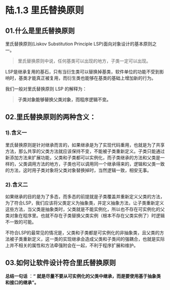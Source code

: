 # 陆.1.3 里氏替换原则

## 01.什么是里氏替换原则

里氏替换原则\(Liskov Substitution Principle LSP\)面向对象设计的基本原则之一。 

> 里氏替换原则中说，任何基类可以出现的地方，子类一定可以出现。

 LSP是继承复用的基石，只有当衍生类可以替换掉基类，软件单位的功能不受到影响时，基类才能真正被复用，而衍生类也能够在基类的基础上增加新的行为。

我们一般对里氏替换原则 LSP 的解释为：

> **子类对象能够替换父类对象，而程序逻辑不变。**

## 02.里氏替换原则的两种含义：

### 1\).含义一

里氏替换原则是针对继承而言的，如果继承是为了实现代码重用，也就是为了共享方法，那么共享的父类方法就应该保持不变，不能被子类重新定义。子类只能通过新添加方法来扩展功能，父类和子类都可以实例化，而子类继承的方法和父类是一样的，父类调用方法的地方，子类也可以调用同一个继承得来的，逻辑和父类一致的方法，这时用子类对象将父类对象替换掉时，当然逻辑一致，相安无事。

### 2\).含义二

如果继承的目的是为了多态，而多态的前提就是子类覆盖并重新定义父类的方法，为了符合LSP，我们应该将父类定义为抽象类，并定义抽象方法，让子类重新定义这些方法，当父类是抽象类时，父类就是不能实例化，所以也不存在可实例化的父类对象在程序里。也就不存在子类替换父类实例（根本不存在父类实例了）时逻辑不一致的可能。

不符合LSP的最常见的情况是，父类和子类都是可实例化的非抽象类，且父类的方法被子类重新定义，这一类的实现继承会造成父类和子类间的强耦合，也就是实际上并不相关的属性和方法牵强附会在一起，不利于程序扩展和维护。

## **03.如何让软件设计符合里氏替换原则**

**总结一句话** ：**“** **就是尽量不要从可实例化的父类中继承，而是要使用基于抽象类和接口的继承”。**

